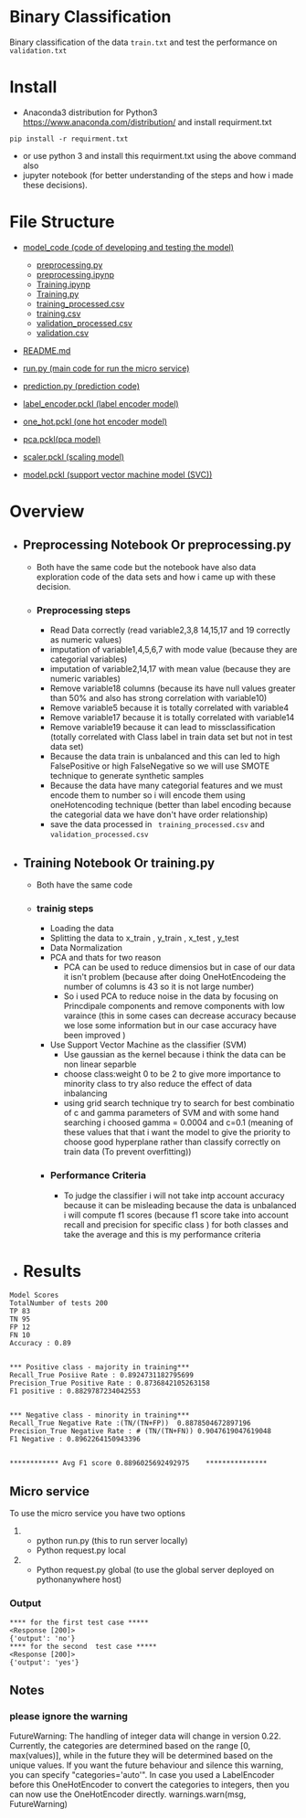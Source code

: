 # Binary Classification 
 Binary classification of the data ```train.txt``` and test the performance on ```validation.txt```
# Install
 - Anaconda3 distribution for  Python3 https://www.anaconda.com/distribution/
and install requirment.txt
```
pip install -r requirment.txt
```
 - or use python 3 and install this requirment.txt using the above command also 
- jupyter notebook (for better understanding of the steps and how i made these decisions).

# File Structure

 * [model_code (code of developing  and testing the model)](./dir2) 
   * [preprocessing.py](./dir2/file21.ext)
   * [preprocessing.ipynp](./dir2/file22.ext)
   * [Training.ipynp](./dir2/file23.ext)
   * [Training.py](./dir2/file23.ext)
   * [training_processed.csv](./dir2/file23.ext)
   * [training.csv](./dir2/file23.ext)
   * [validation_processed.csv](./dir2/file23.ext)
   * [validation.csv](./dir2/file23.ext)

   
 * [README.md](./README.md)
 * [run.py (main code for run the micro service)](./README.md)
 * [prediction.py (prediction code)](./README.md)
 * [label_encoder.pckl (label encoder model)](./README.md)
 * [one_hot.pckl (one hot encoder model)](./README.md)
 * [pca.pckl(pca model)](./README.md)
 * [scaler.pckl (scaling model)](./README.md)
 * [model.pckl (support vector machine model (SVC))](./README.md)






# Overview 

- ## Preprocessing Notebook Or preprocessing.py 
  - Both have the same code but the notebook have also data exploration code of the data sets and how i came up with these decision. 
  - ### Preprocessing steps

    - Read Data correctly (read variable2,3,8 14,15,17 and 19 correctly as numeric values)
    - imputation of variable1,4,5,6,7 with mode value (because they are categorial variables)
    - imputation of variable2,14,17 with mean value (because they are numeric variables)
    - Remove variable18 columns (because its have null values greater than 50% and also has strong correlation with variable10)
    - Remove variable5 because it is totally correlated with variable4
    - Remove variable17 because it is totally correlated with variable14
    - Remove variable19 because it can lead to missclassification (totally correlated with Class label in train data set but not in test data set)
    - Because the data train is unbalanced and this can led to high FalsePositive or high FalseNegative so we will use SMOTE technique to generate synthetic samples
    - Because the data have many categorial features and we must encode them to number so i will encode them using oneHotencoding technique (better than label encoding because the categorial data we have don't have order relationship)
     - save the data processed in ``` training_processed.csv``` and ```validation_processed.csv```
 

- ## Training Notebook Or training.py 
  - Both have the same code 
  - ### trainig steps

    - Loading the data
    - Splitting the data to x_train , y_train , x_test , y_test
    - Data Normalization
    - PCA and thats for two reason
      - PCA can be used to reduce dimensios but in case of our data it isn't problem (because after doing OneHotEncodeing the number of columns is 43 so it is not large number)
      - So i used PCA to reduce noise in the data by focusing on Princdipale components and remove components with low varaince (this in some cases can decrease accuracy because we lose some information but in our case accuracy have been improved ) 
    - Use Support Vector Machine as the classifier (SVM)
      - Use gaussian as the kernel because i think the data can be non linear separble 
      - choose class:weight 0 to be 2 to give more importance to minority class to try also reduce the effect of data inbalancing
      - using grid search technique try to search for best combinatio of c and gamma parameters of SVM and with some hand searching i choosed gamma = 0.0004 and c=0.1 (meaning of these values that  that i want the model to give the priority to choose good hyperplane rather than classify correctly on train data (To prevent overfitting))
    - ### Performance Criteria
         - To judge the classifier i will not take intp account accuracy because it can be misleading because the data is unbalanced i will compute f1 scores (because f1 score take into account recall and precision for specific class ) for both classes and take the average and this is my performance criteria 

- # Results  
```
Model Scores  
TotalNumber of tests 200  
TP 83  
TN 95  
FP 12  
FN 10  
Accuracy : 0.89  


*** Positive class - majority in training***  
Recall_True Posiive Rate : 0.8924731182795699  
Precision_True Positive Rate : 0.8736842105263158  
F1 positive : 0.8829787234042553  


*** Negative class - minority in training***   
Recall_True Negative Rate :(TN/(TN+FP))  0.8878504672897196  
Precision_True Negative Rate : # (TN/(TN+FN)) 0.9047619047619048  
F1 Negative : 0.8962264150943396   


************ Avg F1 score 0.8896025692492975    ***************
```
## Micro service 
To use the micro service you have two options 
1.  * python run.py  (this to run server locally)
    * Python request.py local 
1.  * Python request.py global  (to use the global server deployed on pythonanywhere host)
### Output 
```
**** for the first test case *****
<Response [200]>
{'output': 'no'}
**** for the second  test case *****
<Response [200]>
{'output': 'yes'}
```

## Notes 
### please ignore the warning   
  FutureWarning: The handling of integer data will change in version 0.22. Currently, the categories are determined based on the range [0, max(values)], while in the future they will be determined based on the unique values.
If you want the future behaviour and silence this warning, you can specify "categories='auto'".
In case you used a LabelEncoder before this OneHotEncoder to convert the categories to integers, then you can now use the OneHotEncoder directly.
  warnings.warn(msg, FutureWarning)

  



